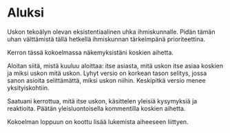 # Aluksi

Uskon tekoälyn olevan eksistentiaalinen uhka ihmiskunnalle. Pidän tämän uhan välttämistä tällä hetkellä ihmiskunnan tärkeimpänä prioriteettina.

Kerron tässä kokoelmassa näkemyksistäni koskien aihetta.

Aloitan siitä, mistä kuuluu aloittaa: itse asiasta, mitä uskon itse asiaa koskien ja miksi uskon mitä uskon. Lyhyt versio on korkean tason selitys, jossa sanon asioita selittämättä, miksi uskon niihin. Keskipitkä versio menee yksityiskohtiin.

Saatuani kerrottua, mitä itse uskon, käsittelen yleisiä kysymyksiä ja reaktioita. Päätän yleisluontoisella kommentilla koskien aihetta.

Kokoelman loppuun on koottu lisää lukemista aiheeseen liittyen.
